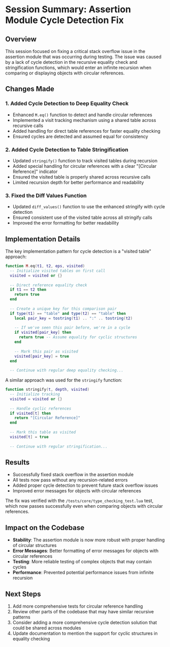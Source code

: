 # Session Summary: Assertion Module Cycle Detection Fix

## Overview

This session focused on fixing a critical stack overflow issue in the assertion module that was occurring during testing. The issue was caused by a lack of cycle detection in the recursive equality check and stringification functions, which would enter an infinite recursion when comparing or displaying objects with circular references.

## Changes Made

### 1. Added Cycle Detection to Deep Equality Check

- Enhanced `M.eq()` function to detect and handle circular references
- Implemented a visit tracking mechanism using a shared table across recursive calls
- Added handling for direct table references for faster equality checking
- Ensured cycles are detected and assumed equal for consistency

### 2. Added Cycle Detection to Table Stringification

- Updated `stringify()` function to track visited tables during recursion
- Added special handling for circular references with a clear "[Circular Reference]" indicator
- Ensured the visited table is properly shared across recursive calls
- Limited recursion depth for better performance and readability

### 3. Fixed the Diff Values Function

- Updated `diff_values()` function to use the enhanced stringify with cycle detection
- Ensured consistent use of the visited table across all stringify calls
- Improved the error formatting for better readability

## Implementation Details

The key implementation pattern for cycle detection is a "visited table" approach:

```lua
function M.eq(t1, t2, eps, visited)
  -- Initialize visited tables on first call
  visited = visited or {}
  
  -- Direct reference equality check
  if t1 == t2 then
    return true
  end
  
  -- Create a unique key for this comparison pair
  if type(t1) == "table" and type(t2) == "table" then
    local pair_key = tostring(t1) .. ":" .. tostring(t2)
    
    -- If we've seen this pair before, we're in a cycle
    if visited[pair_key] then
      return true -- Assume equality for cyclic structures
    end
    
    -- Mark this pair as visited
    visited[pair_key] = true
  end
  
  -- Continue with regular deep equality checking...
```

A similar approach was used for the `stringify` function:

```lua
function stringify(t, depth, visited)
  -- Initialize tracking
  visited = visited or {}
  
  -- Handle cyclic references
  if visited[t] then
    return "[Circular Reference]"
  end
  
  -- Mark this table as visited
  visited[t] = true
  
  -- Continue with regular stringification...
```

## Results

- Successfully fixed stack overflow in the assertion module
- All tests now pass without any recursion-related errors
- Added proper cycle detection to prevent future stack overflow issues
- Improved error messages for objects with circular references

The fix was verified with the `/tests/core/type_checking_test.lua` test, which now passes successfully even when comparing objects with circular references.

## Impact on the Codebase

- **Stability**: The assertion module is now more robust with proper handling of circular structures
- **Error Messages**: Better formatting of error messages for objects with circular references
- **Testing**: More reliable testing of complex objects that may contain cycles
- **Performance**: Prevented potential performance issues from infinite recursion

## Next Steps

1. Add more comprehensive tests for circular reference handling
2. Review other parts of the codebase that may have similar recursive patterns
3. Consider adding a more comprehensive cycle detection solution that could be shared across modules
4. Update documentation to mention the support for cyclic structures in equality checking